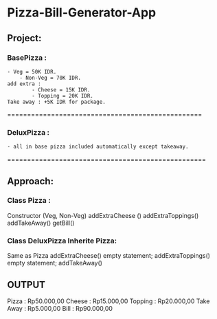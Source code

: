 # Pizza-Bill-Generator-App
## Project:

### BasePizza : 	
    - Veg = 50K IDR.
		- Non-Veg = 70K IDR.
	add extra :
			- Cheese = 15K IDR.
			- Topping = 20K IDR.
	Take away : +5K IDR for package.

=================================================

### DeluxPizza :	
    - all in base pizza included automatically except takeaway.

==================================================

## Approach:

### Class Pizza :
Constructor (Veg, Non-Veg)
addExtraCheese ()
addExtraToppings()
addTakeAway()
getBill()

### Class DeluxPizza Inherite Pizza:
Same as Pizza
addExtraCheese() empty statement;
addExtraToppings() empty statement;
addTakeAway()

## OUTPUT
Pizza		  : Rp50.000,00
Cheese 		: Rp15.000,00
Topping		: Rp20.000,00
Take Away	: Rp5.000,00
Bill			: Rp90.000,00